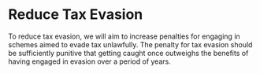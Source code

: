Reduce Tax Evasion
==================

To reduce tax evasion, we will aim to increase penalties for engaging in 
schemes aimed to evade tax unlawfully. The penalty for tax evasion 
should be sufficiently punitive that getting caught once outweighs the 
benefits of having engaged in evasion over a period of years.
